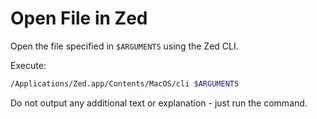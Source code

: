 # Open File in Zed

Open the file specified in `$ARGUMENTS` using the Zed CLI.

Execute:
```bash
/Applications/Zed.app/Contents/MacOS/cli $ARGUMENTS
```

Do not output any additional text or explanation - just run the command.
